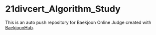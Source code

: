 # 21divcert_Algorithm_Study
This is an auto push repository for Baekjoon Online Judge created with [BaekjoonHub](https://github.com/BaekjoonHub/BaekjoonHub).
